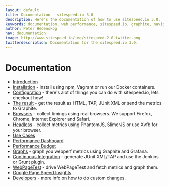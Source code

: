 ```yaml
---
layout: default
title: Documentation - sitespeed.io 3.0
description: Here's the documentation of how to use sitespeed.io 3.0.
keywords: documentation, web performance, sitespeed.io, graphite, navigation timing api
author: Peter Hedenskog
nav: documentation
image: http://www.sitespeed.io/img/sitespeed-2.0-twitter.png
twitterdescription: Documentation for the sitespeed.io 3.0.
---
```

# Documentation

 * [Introduction](/documentation/introduction/)
 * [Installation](/documentation/installation/) - install using npm, Vagrant or run our Docker containers.
 * [Configuration](/documentation/configuration/) - there's alot of things you can do with sitespeed.io, lets checkout how!
 * [The result](/documentation/result/) - get the result as HTML, TAP, JUnit XML or send the metrics to Graphite.
 * [Browsers](/documentation/browsers/) - collect timings using real browsers. We support Firefox, Chrome, Internet Explorer and Safari.
 * [Headless](/documentation/headless/) - collect metrics using PhantomJS, SlimerJS or use Xvfb for your browser.
 * [Use Cases](/documentation/use-cases/)
 * [Performance Dashboard](/documentation/performance-dashboard/)
 * [Performance Budget](/documentation/performance-budget/)
 * [Graphs](/documentation/graphs/) - graph you webperf metrics using Graphite and Grafana.
 * [Continuous Integration](/documentation/continous-integration/) - generate JUnit XML/TAP and use the Jenkins or Grunt plugin.
 * [WebPageTest](/documentation/webpagetest/) - drive WebPageTest and fetch metrics and graph them.
 * [Google Page Speed Insights](/documentation/gpsi/)
 * [Developers](/documentation/developers/) - more info on how to do custom changes.
